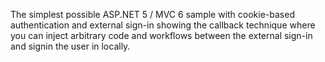 The simplest possible ASP.NET 5 / MVC 6 sample with cookie-based authentication and external sign-in showing the callback
technique where you can inject arbitrary code and workflows between the external sign-in and signin the user in locally.
